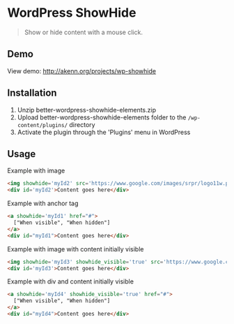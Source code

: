 # WordPress ShowHide

> Show or hide content with a mouse click.

## Demo
View demo: http://akenn.org/projects/wp-showhide

## Installation
1. Unzip better-wordpress-showhide-elements.zip
2. Upload better-wordpress-showhide-elements folder to the `/wp-content/plugins/` directory
3. Activate the plugin through the 'Plugins' menu in WordPress

## Usage

Example with image

```html
<img showhide='myId2' src='https://www.google.com/images/srpr/logo11w.png' />
<div id='myId2'>Content goes here</div>
```

Example with anchor tag

```html
<a showhide='myId1' href="#">
  ["When visible", "When hidden"]
</a>
<div id="myId1">Content goes here</div>
```

Example with image with content initially visible

```html
<img showhide='myId3' showhide_visible='true' src='https://www.google.com/images/srpr/logo11w.png' />
<div id='myId3'>Content goes here</div>
```

Example with div and content initially visible

```html
<a showhide='myId4' showhide_visible='true' href="#">
  ["When visible", "When hidden"]
</a>
<div id="myId4">Content goes here</div>
```
